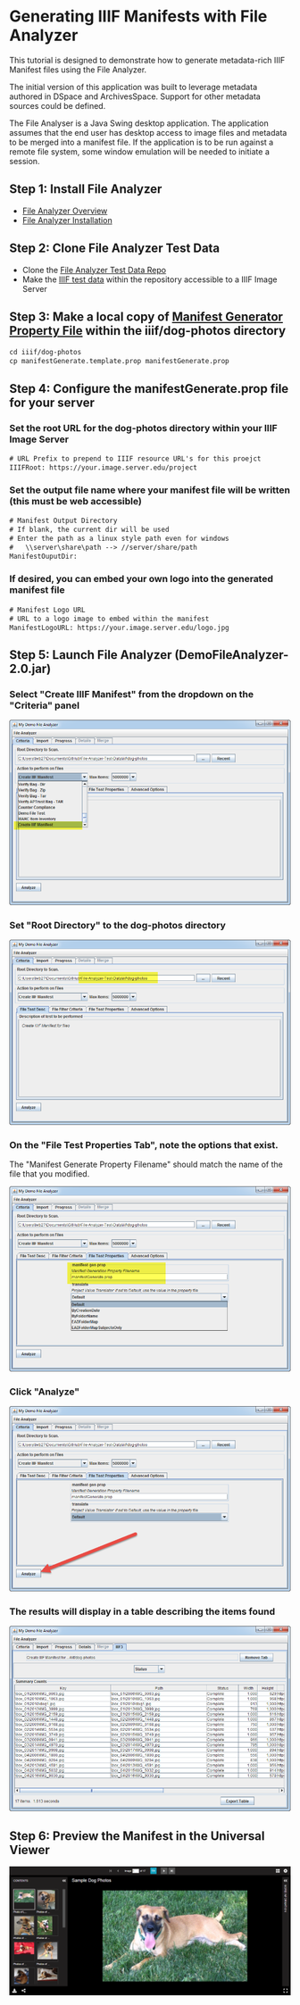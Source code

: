 # Generating IIIF Manifests with File Analyzer

This tutorial is designed to demonstrate how to generate metadata-rich IIIF Manifest files using the File Analyzer.

The initial version of this application was built to leverage metadata authored in DSpace and ArchivesSpace.  Support for other metadata sources could be defined.

The File Analyser is a Java Swing desktop application.  The application assumes that the end user has desktop access to image files and metadata to be merged into a manifest file.  If the application is to be run against a remote file system, some window emulation will be needed to initiate a session.

## Step 1: Install File Analyzer
* [File Analyzer Overview](https://github.com/Georgetown-University-Libraries/File-Analyzer)
* [File Analyzer Installation](https://github.com/Georgetown-University-Libraries/File-Analyzer/wiki/Installation-instructions)

## Step 2: Clone File Analyzer Test Data
* Clone the [File Analyzer Test Data Repo](https://github.com/Georgetown-University-Libraries/File-Analyzer-Test-Data)
* Make the [IIIF test data](https://github.com/Georgetown-University-Libraries/File-Analyzer-Test-Data/tree/master/iiif) within the repository accessible to a IIIF Image Server

## Step 3: Make a local copy of [Manifest Generator Property File](https://github.com/Georgetown-University-Libraries/File-Analyzer/blob/master/demo/src/main/edu/georgetown/library/fileAnalyzer/filetest/iiif/README.md) within the **iiif/dog-photos** directory

    cd iiif/dog-photos
	cp manifestGenerate.template.prop manifestGenerate.prop
	
## Step 4: Configure the manifestGenerate.prop file for your server

### Set the root URL for the dog-photos directory within your IIIF Image Server

    # URL Prefix to prepend to IIIF resource URL's for this proejct
    IIIFRoot: https://your.image.server.edu/project

### Set the output file name where your manifest file will be written (this must be web accessible)

    # Manifest Output Directory
    # If blank, the current dir will be used
    # Enter the path as a linux style path even for windows
    #   \\server\share\path --> //server/share/path
    ManifestOuputDir: 
	
### If desired, you can embed your own logo into the generated manifest file

    # Manifest Logo URL
    # URL to a logo image to embed within the manifest
    ManifestLogoURL: https://your.image.server.edu/logo.jpg
	
## Step 5: Launch File Analyzer (DemoFileAnalyzer-2.0.jar)

### Select "Create IIIF Manifest" from the dropdown on the "Criteria" panel

![Screenshot](tutorial-screenshots/fa1.png)

### Set "Root Directory" to the dog-photos directory

![Screenshot](tutorial-screenshots/fa2.png)

### On the "File Test Properties Tab", note the options that exist. 
The "Manifest Generate Property Filename" should match the name of the file that you modified.

![Screenshot](tutorial-screenshots/fa3.png)

### Click "Analyze"

![Screenshot](tutorial-screenshots/fa4.png)

### The results will display in a table describing the items found

![Screenshot](tutorial-screenshots/fa5.png)

## Step 6: Preview the Manifest in the Universal Viewer

![Screenshot](tutorial-screenshots/uv1.png)
